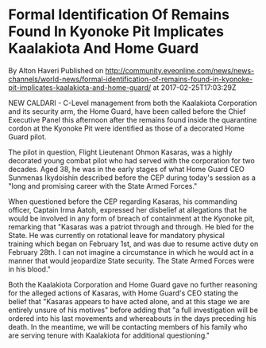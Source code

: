 # Formal Identification Of Remains Found In Kyonoke Pit Implicates Kaalakiota And Home Guard 
By Alton Haveri
Published on http://community.eveonline.com/news/news-channels/world-news/formal-identification-of-remains-found-in-kyonoke-pit-implicates-kaalakiota-and-home-guard/ at 2017-02-25T17:03:29Z

NEW CALDARI - C-Level management from both the Kaalakiota Corporation and its security arm, the Home Guard, have been called before the Chief Executive Panel this afternoon after the remains found inside the&nbsp;quarantine cordon at the&nbsp;Kyonoke Pit were&nbsp;identified as those of a decorated Home Guard pilot.

The pilot in question, Flight Lieutenant Ohmon Kasaras, was a highly decorated young combat pilot who had served with the corporation for two decades.&nbsp;Aged 38, he was&nbsp;in the early stages of what Home Guard CEO Sunmenas Ikydoishin described before the CEP&nbsp;during today's session&nbsp;as a "long and promising career with the State Armed Forces."

When questioned before the CEP&nbsp;regarding Kasaras, his commanding officer, Captain Irma Aatoh, expressed her disbelief at allegations that he would be involved in any form of breach of containment&nbsp;at the Kyonoke pit, remarking that "Kasaras was a patriot through and through. He bled for the State. He was currently on rotational leave for mandatory&nbsp;physical training&nbsp;which began on February 1st, and was due to resume active duty on February 28th. I can not imagine a circumstance in which he would act in a manner that would jeopardize State security. The State Armed Forces were in his blood."

Both the Kaalakiota Corporation and Home Guard gave no further reasoning for the alleged actions of Kasaras, with Home Guard's CEO stating the belief that "Kasaras appears to have acted alone, and at this stage we are entirely unsure of his motives" before adding that&nbsp;"a full investigation will be ordered into his last movements and whereabouts in the days preceding his death. In the meantime, we will be contacting members of his family who are serving tenure with Kaalakiota for additional questioning."

